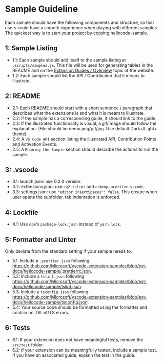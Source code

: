 # Sample Guideline

Each sample should have the following components and structure, so that users could have a smooth experience when playing with different samples.
The quickest way is to start your project by copying hellocode-sample.

## 1: Sample Listing

- 1.1: Each sample should add itself to the sample listing at `.scripts/samples.js`. This file will be used for generating tables in the README and on the [Extension Guides / Overview](https://vscode-ext-docs.azurewebsites.net/api/extension-guides/overview) topic of the website.
- 1.2: Each sample should list the API / Contribution that it means to illustrate.

## 2: README

- 2.1: Each README should start with a short sentence / paragraph that describes what the extensions is and what it is meant to illustrate.
- 2.2: If the sample has a corresponding guide, it should link to the guide.
- 2.3: If the illustrated functionality is visual, a gif/image should follow the explanation. (File should be demo.png/gif/jpg. Use default Dark+/Light+ theme)
- 2.4: A `VS Code API` section listing the illustrated API, Contribution Points and Activation Events.
- 2.5: A `Running the Sample` section should describe the actions to run the sample.

## 3: .vscode

- 3.1: launch.json: use 0.2.0 version.
- 3.2: extensions.json: use `eg2.tslint` and `esbenp.prettier-vscode`.
- 3.3: settings.json: use `"editor.insertSpaces": false`. This ensure when user opens the subfolder, tab indentation is enforced.

## 4: Lockfile

- 4.1: Use `npm`'s `package-lock.json` instead of `yarn.lock`.

## 5: Formatter and Linter

Only deviate from the standard setting if your sample needs to.

- 5.1: Include a `.prettier.json` following https://github.com/Microsoft/vscode-extension-samples/blob/ext-docs/hellocode-sample/.prettierrc.json.
- 5.2: Include a `tslint.json` following https://github.com/Microsoft/vscode-extension-samples/blob/ext-docs/hellocode-sample/tslint.json.
- 5.3: Include a `tsconfig.json` following https://github.com/Microsoft/vscode-extension-samples/blob/ext-docs/hellocode-sample/tsconfig.json.
- 5.4: Your source code should be formatted using the formatter and contain no TSLint/TS errors.

## 6: Tests

- 6.1: If your extension does not have meaningful tests, remove the `src/test` folder.
- 6.2: If your extension can be meaningfully tested, include a sample test. If you have an associated guide, explain the test in the guide.